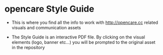 # opencare Style Guide
- This is where you find all the info to work with http://opencare.cc related visuals and communication assets

- The Style Guide is an interactive PDF file. By clicking on the visual elements (logo, banner etc...) you will be prompted to the original asset in the repository

